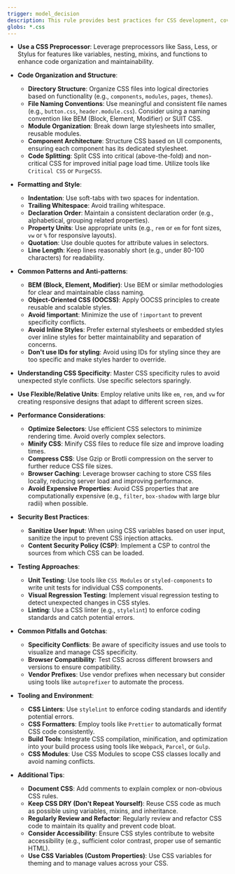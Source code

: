 ```yaml
---
trigger: model_decision
description: This rule provides best practices for CSS development, covering code organization, performance, security, testing, and common pitfalls. It aims to ensure maintainable, scalable, and efficient CSS code.
globs: *.css
---
```


- **Use a CSS Preprocessor**: Leverage preprocessors like Sass, Less, or Stylus for features like variables, nesting, mixins, and functions to enhance code organization and maintainability.

- **Code Organization and Structure**:

   - **Directory Structure**: Organize CSS files into logical directories based on functionality (e.g., `components`, `modules`, `pages`, `themes`).
   - **File Naming Conventions**: Use meaningful and consistent file names (e.g., `button.css`, `header.module.css`). Consider using a naming convention like BEM (Block, Element, Modifier) or SUIT CSS.
   - **Module Organization**: Break down large stylesheets into smaller, reusable modules.
   - **Component Architecture**: Structure CSS based on UI components, ensuring each component has its dedicated stylesheet.
   - **Code Splitting**: Split CSS into critical (above-the-fold) and non-critical CSS for improved initial page load time. Utilize tools like `Critical CSS` or `PurgeCSS`.

- **Formatting and Style**:

   - **Indentation**: Use soft-tabs with two spaces for indentation.
   - **Trailing Whitespace**: Avoid trailing whitespace.
   - **Declaration Order**: Maintain a consistent declaration order (e.g., alphabetical, grouping related properties).
   - **Property Units**: Use appropriate units (e.g., `rem` or `em` for font sizes, `vw` or `%` for responsive layouts).
   - **Quotation**: Use double quotes for attribute values in selectors.
   - **Line Length**: Keep lines reasonably short (e.g., under 80-100 characters) for readability.

- **Common Patterns and Anti-patterns**:

   - **BEM (Block, Element, Modifier)**: Use BEM or similar methodologies for clear and maintainable class naming.
   - **Object-Oriented CSS (OOCSS)**: Apply OOCSS principles to create reusable and scalable styles.
   - **Avoid !important**: Minimize the use of `!important` to prevent specificity conflicts.
   - **Avoid Inline Styles**: Prefer external stylesheets or embedded styles over inline styles for better maintainability and separation of concerns.
   - **Don't use IDs for styling**: Avoid using IDs for styling since they are too specific and make styles harder to override.

- **Understanding CSS Specificity**: Master CSS specificity rules to avoid unexpected style conflicts. Use specific selectors sparingly.

- **Use Flexible/Relative Units**: Employ relative units like `em`, `rem`, and `vw` for creating responsive designs that adapt to different screen sizes.

- **Performance Considerations**:

   - **Optimize Selectors**: Use efficient CSS selectors to minimize rendering time. Avoid overly complex selectors.
   - **Minify CSS**: Minify CSS files to reduce file size and improve loading times.
   - **Compress CSS**: Use Gzip or Brotli compression on the server to further reduce CSS file sizes.
   - **Browser Caching**: Leverage browser caching to store CSS files locally, reducing server load and improving performance.
   - **Avoid Expensive Properties**: Avoid CSS properties that are computationally expensive (e.g., `filter`, `box-shadow` with large blur radii) when possible.

- **Security Best Practices**:

   - **Sanitize User Input**: When using CSS variables based on user input, sanitize the input to prevent CSS injection attacks.
   - **Content Security Policy (CSP)**: Implement a CSP to control the sources from which CSS can be loaded.

- **Testing Approaches**:

   - **Unit Testing**: Use tools like `CSS Modules` or `styled-components` to write unit tests for individual CSS components.
   - **Visual Regression Testing**: Implement visual regression testing to detect unexpected changes in CSS styles.
   - **Linting**: Use a CSS linter (e.g., `stylelint`) to enforce coding standards and catch potential errors.

- **Common Pitfalls and Gotchas**:

   - **Specificity Conflicts**: Be aware of specificity issues and use tools to visualize and manage CSS specificity.
   - **Browser Compatibility**: Test CSS across different browsers and versions to ensure compatibility.
   - **Vendor Prefixes**: Use vendor prefixes when necessary but consider using tools like `autoprefixer` to automate the process.

- **Tooling and Environment**:

   - **CSS Linters**: Use `stylelint` to enforce coding standards and identify potential errors.
   - **CSS Formatters**: Employ tools like `Prettier` to automatically format CSS code consistently.
   - **Build Tools**: Integrate CSS compilation, minification, and optimization into your build process using tools like `Webpack`, `Parcel`, or `Gulp`.
   - **CSS Modules**: Use CSS Modules to scope CSS classes locally and avoid naming conflicts.

- **Additional Tips**:
   - **Document CSS**: Add comments to explain complex or non-obvious CSS rules.
   - **Keep CSS DRY (Don't Repeat Yourself)**: Reuse CSS code as much as possible using variables, mixins, and inheritance.
   - **Regularly Review and Refactor**: Regularly review and refactor CSS code to maintain its quality and prevent code bloat.
   - **Consider Accessibility**: Ensure CSS styles contribute to website accessibility (e.g., sufficient color contrast, proper use of semantic HTML).
   - **Use CSS Variables (Custom Properties)**: Use CSS variables for theming and to manage values across your CSS.
